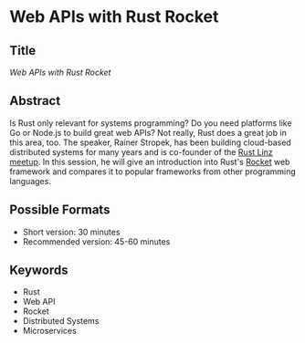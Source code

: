 # Web APIs with Rust Rocket

## Title

*Web APIs with Rust Rocket*

## Abstract

Is Rust only relevant for systems programming? Do you need platforms like Go or Node.js to build great web APIs? Not really, Rust does a great job in this area, too. The speaker, Rainer Stropek, has been building cloud-based distributed systems for many years and is co-founder of the [Rust Linz meetup](https://rust-linz.at). In this session, he will give an introduction into Rust's [Rocket](https://rocket.rs) web framework and compares it to popular frameworks from other programming languages.

## Possible Formats

* Short version: 30 minutes
* Recommended version: 45-60 minutes

## Keywords

* Rust
* Web API
* Rocket
* Distributed Systems
* Microservices
